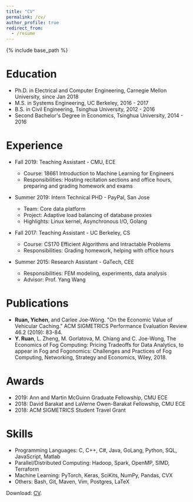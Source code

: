 ```yaml
---
title: "CV"
permalink: /cv/
author_profile: true
redirect_from:
  - /resume
---
```


{% include base_path %}

Education
======
* Ph.D. in Electrical and Computer Engineering, Carnegie Mellon University, since Jan 2018
* M.S. in Systems Engineering, UC Berkeley, 2016 - 2017
* B.S. in Civil Engineering, Tsinghua University, 2012 - 2016
* Second Bachelor's Degree in Economics, Tsinghua University, 2014 - 2016


Experience
======
* Fall 2019: Teaching Assistant - CMU, ECE
  * Course: 18661 Introduction to Machine Learning for Engineers
  * Responsibilities: Hosting recitation sections and office hours, preparing and grading homework and exams

* Summer 2019: Intern Technical PHD - PayPal, San Jose
  * Team: Core data platform
  * Project: Adaptive load balancing of database proxies
  * Highlights: Linux kernel, Asynchronous I/O, Golang

* Fall 2017: Teaching Assistant - UC Berkeley, CS
  * Course: CS170 Efficient Algorithms and Intractable Problems
  * Responsibilities: Grading homework, helping with office hours

* Summer 2015: Research Assistant - GaTech, CEE
  * Responsibilities: FEM modeling, experiments, data analysis
  * Advisor: Prof. Yang Wang


Publications
======
* **Ruan, Yichen**, and Carlee Joe-Wong. "On the Economic Value of Vehicular Caching." ACM SIGMETRICS Performance Evaluation Review 46.2 (2019): 83-84.
* **Y. Ruan**, L. Zheng, M. Gorlatova, M. Chiang and C. Joe-Wong, The Economics of Fog Computing: Pricing Tradeoffs for Data Analytics, to appear in Fog and Fogonomics: Challenges and Practices of Fog Computing, Networking, Strategy and Economics, Wiley, 2018.


Awards
======
* 2019: Ann and Martin McGuinn Graduate Fellowship, CMU ECE
* 2018: David Barakat and LaVerne Owen-Barakat Fellowship, CMU ECE
* 2018: ACM SIGMETRICS Student Travel Grant


Skills
======
* Programming Languages: C, C++, C#, Java, GoLang, Python, SQL, JavaScript, Matlab
* Parallel/Distributed Computing: Hadoop, Spark, OpenMP, SIMD, Terraform
* Machine Learning: PyTorch, Keras, SciKits, NumPy, Pandas, CVX
* Others: Bash, Git, Maven, Vim, Postgres, LaTeX

Download: [CV](https://ycruan.github.io/files/CV_professional.pdf).
